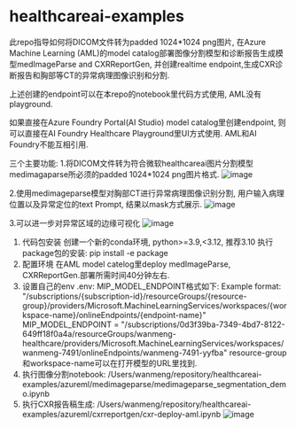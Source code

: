 # healthcareai-examples

此repo指导如何将DICOM文件转为padded 1024*1024 png图片, 在Azure Machine Learning (AML)的model catalog部署图像分割模型和诊断报告生成模型medImageParse and CXRReportGen, 并创建realtime endpoint,生成CXR诊断报告和胸部等CT的异常病理图像识别和分割.

上述创建的endpoint可以在本repo的notebook里代码方式使用, AML没有playground.

如果直接在Azure Foundry Portal(AI Studio) model catalog里创建endpoint, 则可以直接在AI Foundry Healthcare Playground里UI方式使用. AML和AI Foundry不能互相引用.

三个主要功能:
1.将DICOM文件转为符合微软healthcareai图片分割模型medimagaparse所必须的padded 1024*1024 png图片格式.
![image](https://github.com/user-attachments/assets/3d7333ad-d259-4356-bf4e-8b166788e698)

2.使用medimageparse模型对胸部CT进行异常病理图像识别分割, 用户输入病理位置以及异常定位的text Prompt, 结果以mask方式展示.
![image](https://github.com/user-attachments/assets/131e0fc8-fa56-4372-a476-462ae6e15d1a)

3.可以进一步对异常区域的边缘可视化
![image](https://github.com/user-attachments/assets/893bf5ab-c26a-4a24-b804-8d6dff59fd14)

1. 代码包安装
   创建一个新的conda环境,  python>=3.9,<3.12, 推荐3.10
   执行package包的安装:   pip install -e package
2. 配置环境
  在AML model catelog里deploy medImageParse, CXRReportGen.部署所需时间40分钟左右.
3. 设置自己的env
.env: MIP_MODEL_ENDPOINT格式如下: 
Example format: "/subscriptions/{subscription-id}/resourceGroups/{resource-group}/providers/Microsoft.MachineLearningServices/workspaces/{workspace-name}/onlineEndpoints/{endpoint-name}"
MIP_MODEL_ENDPOINT = "/subscriptions/0d3f39ba-7349-4bd7-8122-649ff18f0a4a/resourceGroups/wanmeng-healthcare/providers/Microsoft.MachineLearningServices/workspaces/wanmeng-7491/onlineEndpoints/wanmeng-7491-yyfba"
resource-group和workspace-name可以在打开模型的URL里找到.
4. 执行图像分割notebook: /Users/wanmeng/repository/healthcareai-examples/azureml/medimageparse/medimageparse_segmentation_demo.ipynb
5. 执行CXR报告稿生成: /Users/wanmeng/repository/healthcareai-examples/azureml/cxrreportgen/cxr-deploy-aml.ipynb
![image](https://github.com/user-attachments/assets/21f7cf8e-257a-43fd-bade-aed9d817a08b)
